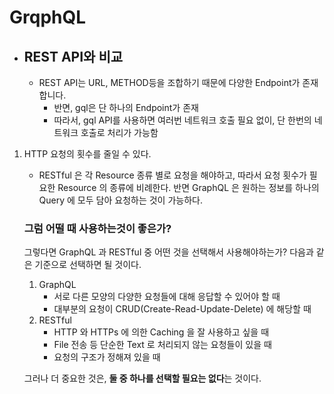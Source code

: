 # GrqphQL

* ## REST API와 비교

  - REST API는 URL, METHOD등을 조합하기 때문에 다양한 Endpoint가 존재 합니다.
    - 반면, gql은 단 하나의 Endpoint가 존재
    - 따라서, gql API를 사용하면 여러번 네트워크 호출 필요 없이, 단 한번의 네트워크 호출로 처리가 가능함





1. HTTP 요청의 횟수를 줄일 수 있다.

   - RESTful 은 각 Resource 종류 별로 요청을 해야하고, 따라서 요청 횟수가 필요한 Resource 의 종류에 비례한다.
     반면 GraphQL 은 원하는 정보를 하나의 Query 에 모두 담아 요청하는 것이 가능하다.

   

   ### 그럼 어떨 때 사용하는것이 좋은가?

   그렇다면 GraphQL 과 RESTful 중 어떤 것을 선택해서 사용해야하는가?
   다음과 같은 기준으로 선택하면 될 것이다.

   1. GraphQL
      - 서로 다른 모양의 다양한 요청들에 대해 응답할 수 있어야 할 때
      - 대부분의 요청이 CRUD(Create-Read-Update-Delete) 에 해당할 때
   2. RESTful
      - HTTP 와 HTTPs 에 의한 Caching 을 잘 사용하고 싶을 때
      - File 전송 등 단순한 Text 로 처리되지 않는 요청들이 있을 때
      - 요청의 구조가 정해져 있을 때

   그러나 더 중요한 것은, **둘 중 하나를 선택할 필요는 없다**는 것이다.
